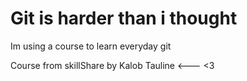 # Git is harder than i thought

Im using a course to learn everyday git

Course from skillShare by Kalob Tauline <--- <3